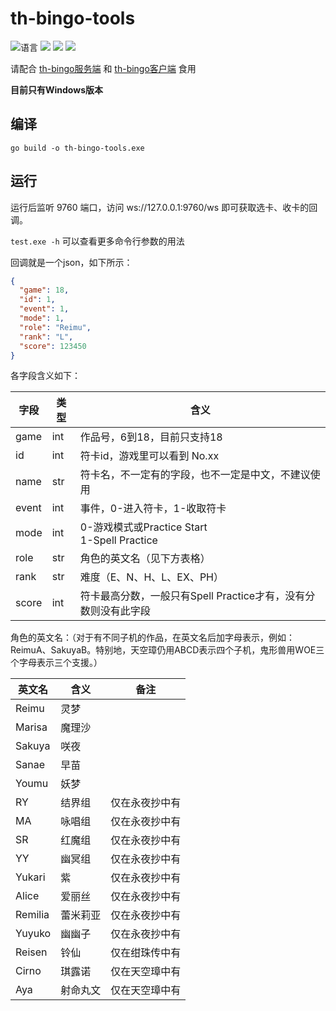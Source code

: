 # th-bingo-tools

![](https://img.shields.io/github/go-mod/go-version/CuteReimu/th-bingo-tools "语言")
[![](https://img.shields.io/github/actions/workflow/status/CuteReimu/th-bingo-tools/golangci-lint.yml?branch=master)](https://github.com/CuteReimu/th-bingo-tools/actions/workflows/golangci-lint.yml "代码分析")
[![](https://img.shields.io/github/contributors/CuteReimu/th-bingo-tools)](https://github.com/CuteReimu/th-bingo-tools/graphs/contributors "贡献者")
[![](https://img.shields.io/github/license/CuteReimu/th-bingo-tools)](https://github.com/CuteReimu/th-bingo-tools/blob/master/LICENSE "许可协议")

请配合 [th-bingo服务端](https://github.com/CuteReimu/th-bingo) 和 [th-bingo客户端](https://github.com/Death-alter/th-bingo) 食用

**目前只有Windows版本**

## 编译

```shell
go build -o th-bingo-tools.exe
```

## 运行

运行后监听 9760 端口，访问 ws://127.0.0.1:9760/ws 即可获取选卡、收卡的回调。

`test.exe -h` 可以查看更多命令行参数的用法

回调就是一个json，如下所示：

```json
{
  "game": 18,
  "id": 1,
  "event": 1,
  "mode": 1,
  "role": "Reimu",
  "rank": "L",
  "score": 123450
}
```

各字段含义如下：

| 字段    | 类型  | 含义                                         |
|-------|-----|--------------------------------------------|
| game  | int | 作品号，6到18，目前只支持18                           |
| id    | int | 符卡id，游戏里可以看到 No.xx                         |
| name  | str | 符卡名，不一定有的字段，也不一定是中文，不建议使用                  |
| event | int | 事件，0-进入符卡，1-收取符卡                           |
| mode  | int | 0-游戏模式或Practice Start<br/>1-Spell Practice |
| role  | str | 角色的英文名（见下方表格）                              |
| rank  | str | 难度（E、N、H、L、EX、PH）                          | 
| score | int | 符卡最高分数，一般只有Spell Practice才有，没有分数则没有此字段     | 

角色的英文名：（对于有不同子机的作品，在英文名后加字母表示，例如：ReimuA、SakuyaB。特别地，天空璋仍用ABCD表示四个子机，鬼形兽用WOE三个字母表示三个支援。）

| 英文名     | 含义   | 备注      |
|---------|------|---------|
| Reimu   | 灵梦   |         |
| Marisa  | 魔理沙  |         |
| Sakuya  | 咲夜   |         |
| Sanae   | 早苗   |         |
| Youmu   | 妖梦   |         |
| RY      | 结界组  | 仅在永夜抄中有 |
| MA      | 咏唱组  | 仅在永夜抄中有 |
| SR      | 红魔组  | 仅在永夜抄中有 |
| YY      | 幽冥组  | 仅在永夜抄中有 |
| Yukari  | 紫    | 仅在永夜抄中有 |
| Alice   | 爱丽丝  | 仅在永夜抄中有 |
| Remilia | 蕾米莉亚 | 仅在永夜抄中有 |
| Yuyuko  | 幽幽子  | 仅在永夜抄中有 |
| Reisen  | 铃仙   | 仅在绀珠传中有 |
| Cirno   | 琪露诺  | 仅在天空璋中有 |
| Aya     | 射命丸文 | 仅在天空璋中有 |
